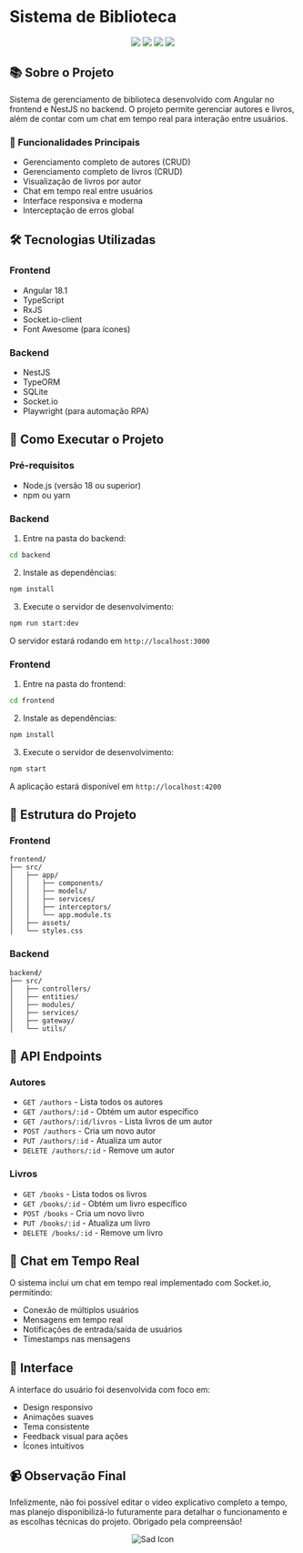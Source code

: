 
# Sistema de Biblioteca

<p align="center">
  <img src="https://img.shields.io/badge/Angular-DD0031?style=for-the-badge&logo=angular&logoColor=white" />
  <img src="https://img.shields.io/badge/NestJS-E0234E?style=for-the-badge&logo=nestjs&logoColor=white" />
  <img src="https://img.shields.io/badge/TypeScript-007ACC?style=for-the-badge&logo=typescript&logoColor=white" />
  <img src="https://img.shields.io/badge/SQLite-07405E?style=for-the-badge&logo=sqlite&logoColor=white" />
</p>

## 📚 Sobre o Projeto

Sistema de gerenciamento de biblioteca desenvolvido com Angular no frontend e NestJS no backend. O projeto permite gerenciar autores e livros, além de contar com um chat em tempo real para interação entre usuários.

### 🌟 Funcionalidades Principais

- Gerenciamento completo de autores (CRUD)
- Gerenciamento completo de livros (CRUD)
- Visualização de livros por autor
- Chat em tempo real entre usuários
- Interface responsiva e moderna
- Interceptação de erros global

## 🛠️ Tecnologias Utilizadas

### Frontend
- Angular 18.1
- TypeScript
- RxJS
- Socket.io-client
- Font Awesome (para ícones)

### Backend
- NestJS
- TypeORM
- SQLite
- Socket.io
- Playwright (para automação RPA)

## 🚀 Como Executar o Projeto

### Pré-requisitos
- Node.js (versão 18 ou superior)
- npm ou yarn

### Backend

1. Entre na pasta do backend:
```bash
cd backend
```

2. Instale as dependências:
```bash
npm install
```

3. Execute o servidor de desenvolvimento:
```bash
npm run start:dev
```

O servidor estará rodando em `http://localhost:3000`

### Frontend

1. Entre na pasta do frontend:
```bash
cd frontend
```

2. Instale as dependências:
```bash
npm install
```

3. Execute o servidor de desenvolvimento:
```bash
npm start
```

A aplicação estará disponível em `http://localhost:4200`

## 📁 Estrutura do Projeto

### Frontend

```
frontend/
├── src/
│   ├── app/
│   │   ├── components/
│   │   ├── models/
│   │   ├── services/
│   │   ├── interceptors/
│   │   └── app.module.ts
│   ├── assets/
│   └── styles.css
```

### Backend

```
backend/
├── src/
│   ├── controllers/
│   ├── entities/
│   ├── modules/
│   ├── services/
│   ├── gateway/
│   └── utils/
```

## 🔄 API Endpoints

### Autores
- `GET /authors` - Lista todos os autores
- `GET /authors/:id` - Obtém um autor específico
- `GET /authors/:id/livros` - Lista livros de um autor
- `POST /authors` - Cria um novo autor
- `PUT /authors/:id` - Atualiza um autor
- `DELETE /authors/:id` - Remove um autor

### Livros
- `GET /books` - Lista todos os livros
- `GET /books/:id` - Obtém um livro específico
- `POST /books` - Cria um novo livro
- `PUT /books/:id` - Atualiza um livro
- `DELETE /books/:id` - Remove um livro

## 💬 Chat em Tempo Real

O sistema inclui um chat em tempo real implementado com Socket.io, permitindo:
- Conexão de múltiplos usuários
- Mensagens em tempo real
- Notificações de entrada/saída de usuários
- Timestamps nas mensagens

## 🎨 Interface

A interface do usuário foi desenvolvida com foco em:
- Design responsivo
- Animações suaves
- Tema consistente
- Feedback visual para ações
- Ícones intuitivos

## 📹 Observação Final

Infelizmente, não foi possível editar o vídeo explicativo completo a tempo, mas planejo disponibilizá-lo futuramente para detalhar o funcionamento e as escolhas técnicas do projeto. Obrigado pela compreensão!

<p align="center"> <img src="https://img.icons8.com/emoji/96/crying-face.png" alt="Sad Icon" /> </p>

